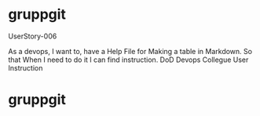 
# gruppgit


UserStory-006

As a devops,
I want to,
have a Help File for
Making a table in Markdown.
So that
When I need to do it I can find instruction.
DoD
Devops Collegue User Instruction
# gruppgit




